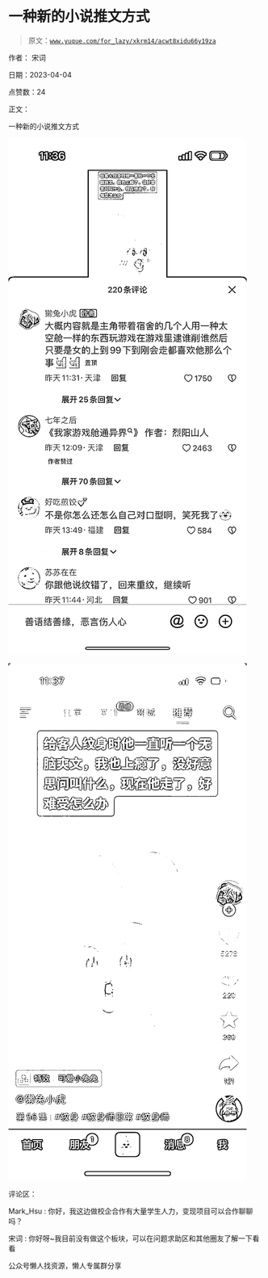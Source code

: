 # 一种新的小说推文方式

> 原文：[`www.yuque.com/for_lazy/xkrm14/acwt8xidu66y19za`](https://www.yuque.com/for_lazy/xkrm14/acwt8xidu66y19za)



作者： 宋词



日期：2023-04-04



点赞数：24

<ne-hole id="u65288732" data-lake-id="u65288732">

正文：



一种新的小说推文方式



![](img/7bc4da79c9cef69b08f0bbfc98a94317.png)



![](img/ad9afd354acea6158db38ecdb9f7b0b7.png)

<ne-hole id="u2cc7a6bb" data-lake-id="u2cc7a6bb">

评论区：



Mark_Hsu : 你好，我这边做校企合作有大量学生人力，变现项目可以合作聊聊吗？



宋词 : 你好呀~我目前没有做这个板块，可以在问题求助区和其他圈友了解一下看看

<ne-hole id="ud2c424eb" data-lake-id="ud2c424eb">

公众号懒人找资源，懒人专属群分享

</ne-hole></ne-hole></ne-hole>